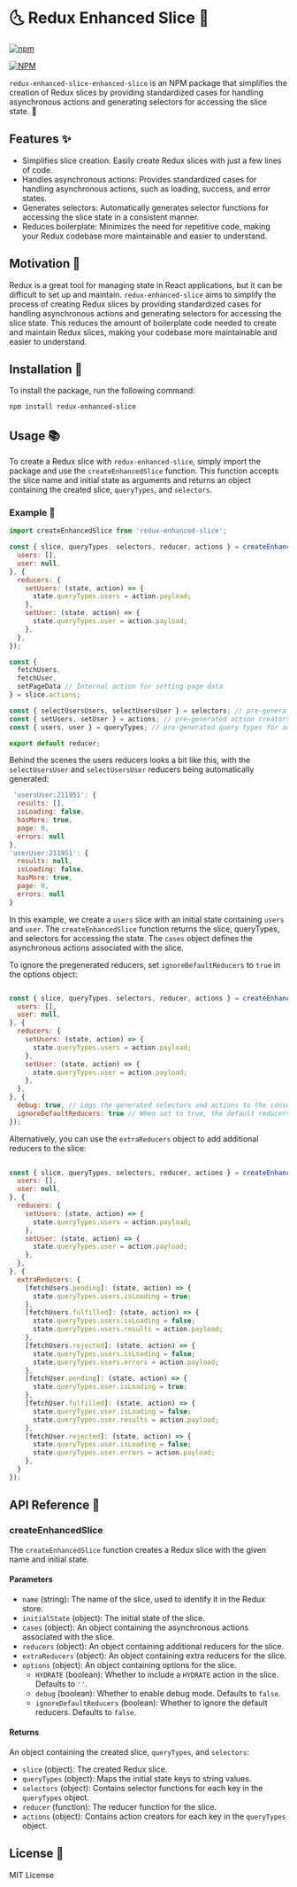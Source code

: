 
# 🌜 Redux Enhanced Slice 🌛


[![npm](https://badge.fury.io/js/redux-enhanced-slice.svg)](https://www.npmjs.com/package/redux-enhanced-slice)

[![NPM](https://nodei.co/npm/redux-enhanced-slice.png?downloads=true&downloadRank=true&stars=true)](https://nodei.co/npm/redux-enhanced-slice/)

`redux-enhanced-slice-enhanced-slice` is an NPM package that simplifies the creation of Redux slices by providing standardized cases for handling asynchronous actions and generating selectors for accessing the slice state. 🎉


## Features ✨
- Simplifies slice creation: Easily create Redux slices with just a few lines of code.
- Handles asynchronous actions: Provides standardized cases for handling asynchronous actions, such as loading, success, and error states.
- Generates selectors: Automatically generates selector functions for accessing the slice state in a consistent manner.
- Reduces boilerplate: Minimizes the need for repetitive code, making your Redux codebase more maintainable and easier to understand.

## Motivation 🤔
Redux is a great tool for managing state in React applications, but it can be difficult to set up and maintain. `redux-enhanced-slice` aims to simplify the process of creating Redux slices by providing standardized cases for handling asynchronous actions and generating selectors for accessing the slice state. This reduces the amount of boilerplate code needed to create and maintain Redux slices, making your codebase more maintainable and easier to understand.

## Installation 💾

To install the package, run the following command:

```bash
npm install redux-enhanced-slice
```

## Usage 📚

To create a Redux slice with `redux-enhanced-slice`, simply import the package and use the `createEnhancedSlice` function. This function accepts the slice name and initial state as arguments and returns an object containing the created slice, `queryTypes`, and `selectors`.

### Example 📖

```javascript
import createEnhancedSlice from 'redux-enhanced-slice';

const { slice, queryTypes, selectors, reducer, actions } = createEnhancedSlice('users', {
  users: [],
  user: null,
}, {
  reducers: {
    setUsers: (state, action) => {
      state.queryTypes.users = action.payload;
    },
    setUser: (state, action) => {
      state.queryTypes.user = action.payload;
    },
  },
});

const { 
  fetchUsers, 
  fetchUser, 
  setPageData // Internal action for setting page data
} = slice.actions;

const { selectUsersUsers, selectUsersUser } = selectors; // pre-generated selectors for accessing state
const { setUsers, setUser } = actions; // pre-generated action creators for dispatching actions
const { users, user } = queryTypes; // pre-generated query types for accessing state types in selectors

export default reducer;
```

Behind the scenes the users reducers looks a bit like this, with the `selectUsersUser` and `selectUsersUser` reducers being automatically generated:

```javascript
 'usersUser:211951': {
  results: [],
  isLoading: false,
  hasMore: true,
  page: 0,
  errors: null
},
'userUser:211951': {
  results: null,
  isLoading: false,
  hasMore: true,
  page: 0,
  errors: null
}
```
In this example, we create a `users` slice with an initial state containing `users` and `user`. The `createEnhancedSlice` function returns the slice, queryTypes, and selectors for accessing the state. The `cases` object defines the asynchronous actions associated with the slice.


To ignore the pregenerated reducers, set `ignoreDefaultReducers` to `true` in the options object:

```javascript

const { slice, queryTypes, selectors, reducer, actions } = createEnhancedSlice('users', {
  users: [],
  user: null,
}, {
  reducers: {
    setUsers: (state, action) => {
      state.queryTypes.users = action.payload;
    },
    setUser: (state, action) => {
      state.queryTypes.user = action.payload;
    },
  },
}, {
  debug: true, // Logs the generated selectors and actions to the console
  ignoreDefaultReducers: true // When set to true, the default reducers will not be generated NB this disables the setPageData function and can cause issues with the slice
});

```

Alternatively, you can use the `extraReducers` object to add additional reducers to the slice:

```javascript
  
const { slice, queryTypes, selectors, reducer, actions } = createEnhancedSlice('users', {
  users: [],
  user: null,
}, {
  reducers: {
    setUsers: (state, action) => {
      state.queryTypes.users = action.payload;
    },
    setUser: (state, action) => {
      state.queryTypes.user = action.payload;
    },
  },
}, {
  extraReducers: {
    [fetchUsers.pending]: (state, action) => {
      state.queryTypes.users.isLoading = true;
    },
    [fetchUsers.fulfilled]: (state, action) => {
      state.queryTypes.users.isLoading = false;
      state.queryTypes.users.results = action.payload;
    },
    [fetchUsers.rejected]: (state, action) => {
      state.queryTypes.users.isLoading = false;
      state.queryTypes.users.errors = action.payload;
    },
    [fetchUser.pending]: (state, action) => {
      state.queryTypes.user.isLoading = true;
    },
    [fetchUser.fulfilled]: (state, action) => {
      state.queryTypes.user.isLoading = false;
      state.queryTypes.user.results = action.payload;
    },
    [fetchUser.rejected]: (state, action) => {
      state.queryTypes.user.isLoading = false;
      state.queryTypes.user.errors = action.payload;
    },
  }
});

```



## API Reference 📑

### createEnhancedSlice

The `createEnhancedSlice` function creates a Redux slice with the given name and initial state.

#### Parameters

- `name` (string): The name of the slice, used to identify it in the Redux store.
- `initialState` (object): The initial state of the slice.
- `cases` (object): An object containing the asynchronous actions associated with the slice.
- `reducers` (object): An object containing additional reducers for the slice.
- `extraReducers` (object): An object containing extra reducers for the slice.
- `options` (object): An object containing options for the slice. 
  - `HYDRATE` (boolean): Whether to include a `HYDRATE` action in the slice. Defaults to `''`.
  - `debug` (boolean): Whether to enable debug mode. Defaults to `false`.
  - `ignoreDefaultReducers` (boolean): Whether to ignore the default reducers. Defaults to `false`.

#### Returns

An object containing the created slice, `queryTypes`, and `selectors`:

- `slice` (object): The created Redux slice.
- `queryTypes` (object): Maps the initial state keys to string values.
- `selectors` (object): Contains selector functions for each key in the `queryTypes` object.
- `reducer` (function): The reducer function for the slice.
- `actions` (object): Contains action creators for each key in the `queryTypes` object.


## License 📄

MIT License




